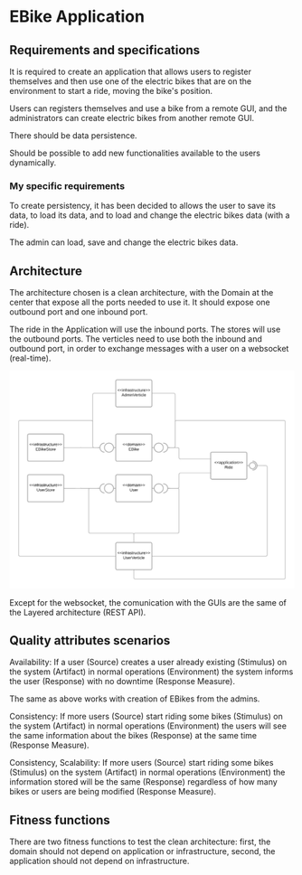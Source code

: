 # EBike Application

## Requirements and specifications

It is required to create an application that allows users to register themselves and then use one of the electric bikes that are on the environment to start a ride, moving the bike's position.

Users can registers themselves and use a bike from a remote GUI, and the administrators can create electric bikes from another remote GUI.

There should be data persistence.

Should be possible to add new functionalities available to the users dynamically.

### My specific requirements

To create persistency, it has been decided to allows the user to save its data, to load its data, and to load and change the electric bikes data (with a ride).

The admin can load, save and change the electric bikes data.

## Architecture

The architecture chosen is a clean architecture, with the Domain at the center that expose all the ports needed to use it. It should expose one outbound port and one inbound port.

The ride in the Application will use the inbound ports. The stores will use the outbound ports. The verticles need to use both the inbound and outbound port, in order to exchange messages with a user on a websocket (real-time).

![C&C view of the architecture](imgs/Uni%20-%20SAAP-Assignment-01-Clean.png)

Except for the websocket, the comunication with the GUIs are the same of the Layered architecture (REST API).

## Quality attributes scenarios

Availability:
    If a user (Source) creates a user already existing (Stimulus) on the system (Artifact) in normal operations (Environment) the system informs the user (Response) with no downtime (Response Measure).

The same as above works with creation of EBikes from the admins.

Consistency:
    If more users (Source) start riding some bikes (Stimulus) on the system (Artifact) in normal operations (Environment) the users will see the same information about the bikes (Response) at the same time (Response Measure).

Consistency, Scalability:
    If more users (Source) start riding some bikes (Stimulus) on the system (Artifact) in normal operations (Environment) the information stored will be the same (Response) regardless of how many bikes or users are being modified (Response Measure).

## Fitness functions

There are two fitness functions to test the clean architecture: first, the domain should not depend on application or infrastructure, second, the application should not depend on infrastructure.
